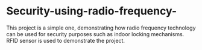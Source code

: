 # Security-using-radio-frequency-
This project is a simple one, demonstrating how radio frequency technology can be used for security purposes such as indoor locking mechanisms. 
RFID sensor is used to demonstrate the project.

